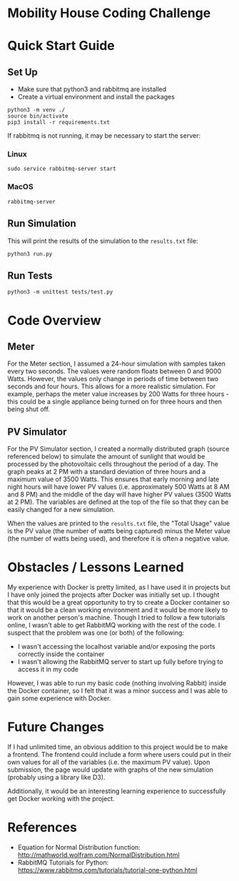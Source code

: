 # Mobility House Coding Challenge

# Quick Start Guide
## Set Up
- Make sure that python3 and rabbitmq are installed
- Create a virtual environment and install the packages
```
python3 -m venv ./
source bin/activate
pip3 install -r requirements.txt
```

If rabbitmq is not running, it may be necessary to start the server:
### Linux
`sudo service rabbitmq-server start`
### MacOS
`rabbitmq-server`

## Run Simulation
This will print the results of the simulation to the `results.txt` file:

`python3 run.py`

## Run Tests
`python3 -m unittest tests/test.py`


# Code Overview
## Meter
For the Meter section, I assumed a 24-hour simulation with samples taken every two seconds. The values were random floats between 0 and 9000 Watts. However, the values only change in periods of time between two seconds and four hours. This allows for a more realistic simulation. For example, perhaps the meter value increases by 200 Watts for three hours - this could be a single appliance being turned on for three hours and then being shut off.

## PV Simulator
For the PV Simulator section, I created a normally distributed graph (source referenced below) to simulate the amount of sunlight that would be processed by the photovoltaic cells throughout the period of a day. The graph peaks at 2 PM with a standard deviation of three hours and a maximum value of 3500 Watts. This ensures that early morning and late night hours will have lower PV values (i.e. approximately 500 Watts at 8 AM and 8 PM) and the middle of the day will have higher PV values (3500 Watts at 2 PM). The variables are defined at the top of the file so that they can be easily changed for a new simulation.

When the values are printed to the `results.txt` file, the "Total Usage" value is the PV value (the number of watts being captured) minus the Meter value (the number of watts being used), and therefore it is often a negative value.


# Obstacles / Lessons Learned
My experience with Docker is pretty limited, as I have used it in projects but I have only joined the projects after Docker was initially set up. I thought that this would be a great opportunity to try to create a Docker container so that it would be a clean working environment and it would be more likely to work on another person's machine. Though I tried to follow a few tutorials online, I wasn't able to get RabbitMQ working with the rest of the code. I suspect that the problem was one (or both) of the following:
- I wasn't accessing the localhost variable and/or exposing the ports correctly inside the container
- I wasn't allowing the RabbitMQ server to start up fully before trying to access it in my code

However, I was able to run my basic code (nothing involving Rabbit) inside the Docker container, so I felt that it was a minor success and I was able to gain some experience with Docker.


# Future Changes
If I had unlimited time, an obvious addition to this project would be to make a frontend. The frontend could include a form where users could put in their own values for all of the variables (i.e. the maximum PV value). Upon submission, the page would update with graphs of the new simulation (probably using a library like D3).

Additionally, it would be an interesting learning experience to successfully get Docker working with the project.


# References
- Equation for Normal Distribution function: http://mathworld.wolfram.com/NormalDistribution.html
- RabbitMQ Tutorials for Python: https://www.rabbitmq.com/tutorials/tutorial-one-python.html

